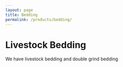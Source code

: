 ```yaml
---
layout: page
title: Bedding
permalink: /products/bedding/
---
```


# Livestock Bedding

We have livestock bedding and double grind bedding
